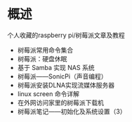 # 概述
个人收藏的raspberry pi/树莓派文章及教程

* 树莓派常用命令集合
* 树莓派：硬盘休眠
* 基于 Samba 实现 NAS 系统
* 树莓派——SonicPi（声音编程）
* 树莓派安装DLNA实现流媒体服务器
* linux screen 命令详解
* 在外网访问家里的树莓派下载机
* 树莓派笔记——初始化及系统设置（3）
